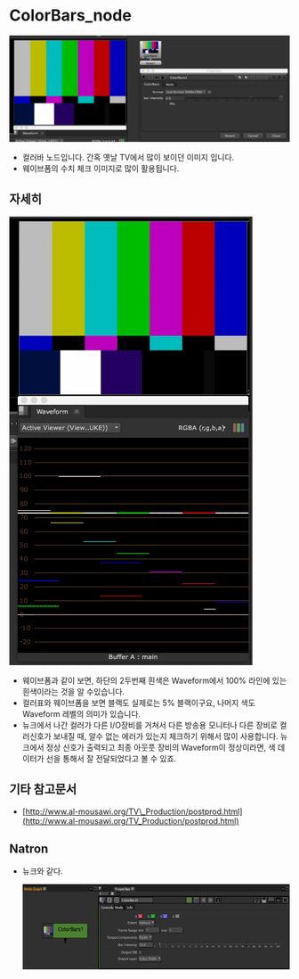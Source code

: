 # ColorBars\_node

![](../../.gitbook/assets/colorbar_node.png)

* 컬러바 노드입니다. 간혹 옛날 TV에서 많이 보이던 이미지 입니다.
* 웨이브폼의 수치 체크 이미지로 많이 활용됩니다.

## 자세히

![](../../.gitbook/assets/colorbar_node_and_waveform.png)

* 웨이브폼과 같이 보면, 하단의 2두번째 흰색은 Waveform에서 100% 라인에 있는 흰색이라는 것을 알 수있습니다.
* 컬러표와 웨이브폼을 보면 블랙도 실제로는 5% 블랙이구요, 나머지 색도 Waveform 레벨의 의미가 있습니다.
* 뉴크에서 나간 컬러가 다른 I/O장비를 거쳐서 다른 방송용 모니터나 다른 장비로 컬러신호가 보내질 때, 알수 없는 에러가 있는지 체크하기 위해서 많이 사용합니다. 뉴크에서 정상 신호가 출력되고 최종 아웃풋 장비의 Waveform이 정상이라면, 색 데이터가 선을 통해서 잘 전달되었다고 볼 수 있죠.

## 기타 참고문서

* [http://www.al-mousawi.org/TV\_Production/postprod.html](http://www.al-mousawi.org/TV_Production/postprod.html)

## Natron

* 뉴크와 같다.

  ![](../../.gitbook/assets/natron_node_colorbars.png)

